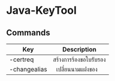 # Java-KeyTool

## Commands

| Key      | Description |
| ------------- | -------------|
| -certreq   | สร้างการร้องขอใบรับรอง  |
| -changealias    |   เปลี่ยนนามแฝงของ  |
